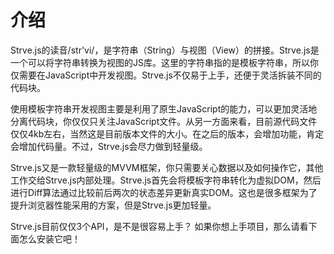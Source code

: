 # 介绍

Strve.js的读音/str'vi/，是字符串（String）与视图（View）的拼接。Strve.js是一个可以将字符串转换为视图的JS库。这里的字符串指的是模板字符串，所以你仅需要在JavaScript中开发视图。Strve.js不仅易于上手，还便于灵活拆装不同的代码块。


使用模板字符串开发视图主要是利用了原生JavaScript的能力，可以更加灵活地分离代码块，你仅仅只关注JavaScript文件。从另一方面来看，目前源代码文件仅仅4kb左右，当然这是目前版本文件的大小。在之后的版本，会增加功能，肯定会增加代码量。不过，Strve.js会尽力做到轻量级。

Strve.js又是一款轻量级的MVVM框架，你只需要关心数据以及如何操作它，其他工作交给Strve.js内部处理。Strve.js首先会将模板字符串转化为虚拟DOM，然后进行Diff算法通过比较前后两次的状态差异更新真实DOM。这也是很多框架为了提升浏览器性能采用的方案，但是Strve.js更加轻量。

Strve.js目前仅仅3个API，是不是很容易上手？ 如果你想上手项目，那么请看下面怎么安装它吧！